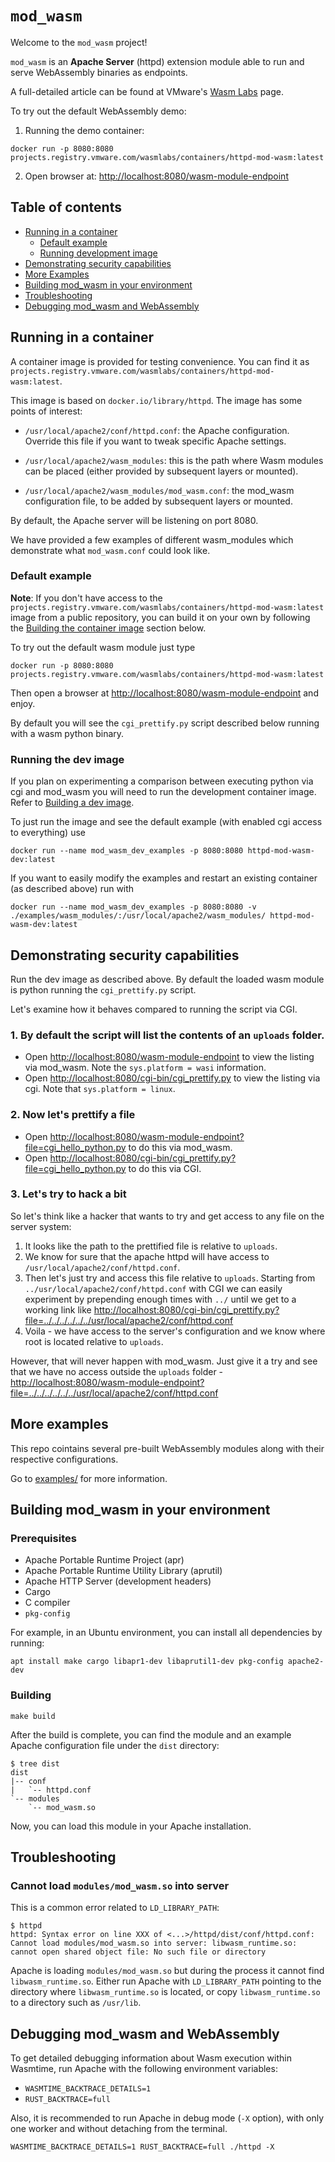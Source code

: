 # `mod_wasm`

Welcome to the `mod_wasm` project!

`mod_wasm` is an **Apache Server** (httpd) extension module able to run and serve WebAssembly binaries as endpoints.

A full-detailed article can be found at VMware's [Wasm Labs](https://wasmlabs.dev/articles/apache-mod-wasm/) page.

To try out the default WebAssembly demo:

1. Running the demo container:
```console
docker run -p 8080:8080 projects.registry.vmware.com/wasmlabs/containers/httpd-mod-wasm:latest
```

2. Open browser at:
[http://localhost:8080/wasm-module-endpoint](http://localhost:8080/wasm-module-endpoint)


## Table of contents

* [Running in a container](#running-in-a-container)
  * [Default example](#default-example)
  * [Running development image](#running-the-dev-image)
* [Demonstrating security capabilities](#demonstrating-security-capabilities)
* [More Examples](#more-examples)
* [Building mod_wasm in your environment](#building-mod_wasm-in-your-environment)
* [Troubleshooting](#troubleshooting)
* [Debugging mod_wasm and WebAssembly](#debugging-mod_wasm-and-webassembly)


## Running in a container

A container image is provided for testing convenience. You can find it
as `projects.registry.vmware.com/wasmlabs/containers/httpd-mod-wasm:latest`.

This image is based on `docker.io/library/httpd`. The image has some
points of interest:

- `/usr/local/apache2/conf/httpd.conf`: the Apache
  configuration. Override this file if you want to tweak specific
  Apache settings.

- `/usr/local/apache2/wasm_modules`: this is the path where Wasm
  modules can be placed (either provided by subsequent layers or
  mounted).

- `/usr/local/apache2/wasm_modules/mod_wasm.conf`: the mod_wasm
  configuration file, to be added by subsequent layers or mounted.

By default, the Apache server will be listening on port 8080.

We have provided a few examples of different wasm_modules which demonstrate
what `mod_wasm.conf` could look like.

### Default example

**Note**: If you don't have access to the `projects.registry.vmware.com/wasmlabs/containers/httpd-mod-wasm:latest` image from
a public repository, you can build it on your own by following the
[Building the container image](#building-the-container-image) section below.

To try out the default wasm module just type

```console
docker run -p 8080:8080 projects.registry.vmware.com/wasmlabs/containers/httpd-mod-wasm:latest
```

Then open a browser at [http://localhost:8080/wasm-module-endpoint]() and enjoy.

By default you will see the `cgi_prettify.py` script described below running
with a wasm python binary.

### Running the dev image

If you plan on experimenting a comparison between executing python via cgi and mod_wasm you will need to run the development container image. Refer to [Building a dev image](#building-a-dev-image).

To just run the image and see the default example (with enabled cgi access to everything) use

```console
docker run --name mod_wasm_dev_examples -p 8080:8080 httpd-mod-wasm-dev:latest
```

If you want to easily modify the examples and restart an existing container (as described above) run with

```console
docker run --name mod_wasm_dev_examples -p 8080:8080 -v ./examples/wasm_modules/:/usr/local/apache2/wasm_modules/ httpd-mod-wasm-dev:latest
```

## Demonstrating security capabilities

Run the dev image as described above. By default the loaded wasm module is python running the `cgi_prettify.py` script.

Let's examine how it behaves compared to running the script via CGI.

### 1. By default the script will list the contents of an `uploads` folder.

 - Open [http://localhost:8080/wasm-module-endpoint]() to view the listing via mod_wasm. Note the `sys.platform = wasi` information.
 - Open [http://localhost:8080/cgi-bin/cgi_prettify.py]() to view the listing via cgi. Note that `sys.platform = linux`.

### 2. Now let's prettify a file

 - Open [http://localhost:8080/wasm-module-endpoint?file=cgi_hello_python.py]() to do this via mod_wasm.
 - Open [http://localhost:8080/cgi-bin/cgi_prettify.py?file=cgi_hello_python.py]() to do this via CGI.

### 3. Let's try to hack a bit

So let's think like a hacker that wants to try and get access to any file on the server system:

1. It looks like the path to the prettified file is relative to `uploads`.
2. We know for sure that the apache httpd will have access to `/usr/local/apache2/conf/httpd.conf`.
3. Then let's just try and access this file relative to `uploads`. Starting from `../usr/local/apache2/conf/httpd.conf` with CGI we can
   easily experiment by prepending enough times with `../` until we get to a working link like [http://localhost:8080/cgi-bin/cgi_prettify.py?file=../../../../../../usr/local/apache2/conf/httpd.conf]()
5. Voila - we have access to the server's configuration and we know where root is located relative to `uploads`.

However, that will never happen with mod_wasm. Just give it a try and see that we have no access outside the `uploads` folder - [http://localhost:8080/wasm-module-endpoint?file=../../../../../../usr/local/apache2/conf/httpd.conf]()

## More examples

This repo cointains several pre-built WebAssembly modules along with their
respective configurations.

Go to [examples/](https://github.com/vmware-labs/mod_wasm/tree/main/examples) for more information.


## Building mod_wasm in your environment

### Prerequisites

- Apache Portable Runtime Project (apr)
- Apache Portable Runtime Utility Library (aprutil)
- Apache HTTP Server (development headers)
- Cargo
- C compiler
- `pkg-config`

For example, in an Ubuntu environment, you can install all
dependencies by running:

```
apt install make cargo libapr1-dev libaprutil1-dev pkg-config apache2-dev
```

### Building

```console
make build
```

After the build is complete, you can find the module and an example
Apache configuration file under the `dist` directory:

```console
$ tree dist
dist
|-- conf
|   `-- httpd.conf
`-- modules
    `-- mod_wasm.so
```

Now, you can load this module in your Apache installation.


## Troubleshooting

### Cannot load `modules/mod_wasm.so` into server

This is a common error related to `LD_LIBRARY_PATH`:
```
$ httpd
httpd: Syntax error on line XXX of <...>/httpd/dist/conf/httpd.conf:
Cannot load modules/mod_wasm.so into server: libwasm_runtime.so: cannot open shared object file: No such file or directory
```

Apache is loading `modules/mod_wasm.so` but during the process it cannot find `libwasm_runtime.so`. Either run Apache with `LD_LIBRARY_PATH` pointing to the directory where `libwasm_runtime.so` is located, or copy `libwasm_runtime.so` to a directory such as `/usr/lib`. 


## Debugging mod_wasm and WebAssembly

To get detailed debugging information about Wasm execution within Wasmtime, run Apache with the following environment variables:
* `WASMTIME_BACKTRACE_DETAILS=1`
* `RUST_BACKTRACE=full`

Also, it is recommended to run Apache in debug mode (`-X` option), with only one worker and without detaching from the terminal.

```
WASMTIME_BACKTRACE_DETAILS=1 RUST_BACKTRACE=full ./httpd -X
```
